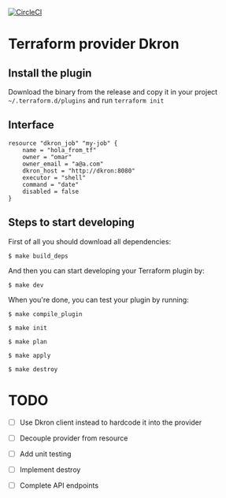 [![CircleCI](https://circleci.com/gh/peertransfer/terraform-provider-dkron.svg?style=svg&circle-token=ad4b655899e45d9726cacc4d85f2e02a86147b40)](https://circleci.com/gh/peertransfer/terraform-provider-dkron)


# Terraform provider Dkron

## Install the plugin

Download the binary from the release and copy it in your project `~/.terraform.d/plugins` and run `terraform init`

## Interface

```
resource "dkron_job" "my-job" {
    name = "hola_from_tf"
    owner = "omar"
    owner_email = "a@a.com"
    dkron_host = "http://dkron:8080"
    executor = "shell"
    command = "date"
    disabled = false
}
```

## Steps to start developing

First of all you should download all dependencies:
```shell
$ make build_deps
```

And then you can start developing your Terraform plugin by:
```shell
$ make dev
```

When you're done, you can test your plugin by running:

```shell
$ make compile_plugin
```

```shell
$ make init
```

```shell
$ make plan
```

```shell
$ make apply
```

```shell
$ make destroy
```

# TODO

- [ ] Use Dkron client instead to hardcode it into the provider
- [ ] Decouple provider from resource
- [ ] Add unit testing
- [ ] Implement destroy
- [ ] Complete API endpoints

